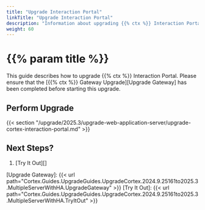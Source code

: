 ```yaml
---
title: "Upgrade Interaction Portal"
linkTitle: "Upgrade Interaction Portal"
description: "Information about upgrading {{% ctx %}} Interaction Portal."
weight: 60
---
```


# {{% param title %}}

This guide describes how to upgrade {{% ctx %}} Interaction Portal. Please ensure that the [{{% ctx %}} Gateway Upgrade][Upgrade Gateway] has been completed before starting this upgrade.

## Perform Upgrade

{{< section "/upgrade/2025.3/upgrade-web-application-server/upgrade-cortex-interaction-portal.md" >}}

## Next Steps?

1. [Try It Out][]

[Upgrade Gateway]: {{< url path="Cortex.Guides.UpgradeGuides.UpgradeCortex.2024.9.25161to2025.3.MultipleServerWithHA.UpgradeGateway" >}}
[Try It Out]: {{< url path="Cortex.Guides.UpgradeGuides.UpgradeCortex.2024.9.25161to2025.3.MultipleServerWithHA.TryItOut" >}}
